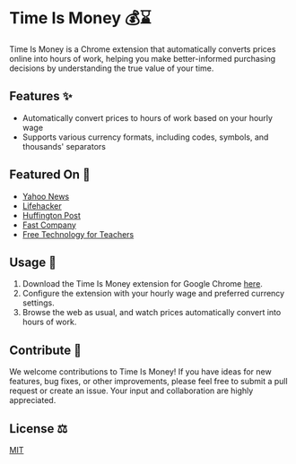 # Time Is Money 💰⌛

Time Is Money is a Chrome extension that automatically converts prices online into hours of work, helping you make better-informed purchasing decisions by understanding the true value of your time.

## Features ✨

- Automatically convert prices to hours of work based on your hourly wage
- Supports various currency formats, including codes, symbols, and thousands' separators

## Featured On 🌟

- [Yahoo News](http://yhoo.it/1xUHPuT)
- [Lifehacker](http://bit.ly/1EEi06x)
- [Huffington Post](http://huff.to/1DAaYMV)
- [Fast Company](http://bit.ly/1zo5t4f)
- [Free Technology for Teachers](http://bit.ly/1xO6B3e)

## Usage 🚀

1. Download the Time Is Money extension for Google Chrome [here](https://chrome.google.com/webstore/detail/time-is-money/ooppbnomdcjmoepangldchpmjhkeendl).
2. Configure the extension with your hourly wage and preferred currency settings.
3. Browse the web as usual, and watch prices automatically convert into hours of work.

## Contribute 🤝

We welcome contributions to Time Is Money! If you have ideas for new features, bug fixes, or other improvements, please feel free to submit a pull request or create an issue. Your input and collaboration are highly appreciated.

## License ⚖️

[MIT](https://opensource.org/licenses/MIT)
